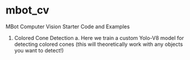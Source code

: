# mbot_cv
MBot Computer Vision Starter Code and Examples

1. Colored Cone Detection
   a. Here we train a custom Yolo-V8 model for detecting colored cones (this will theoretically work with any objects you want to detect!)
   
